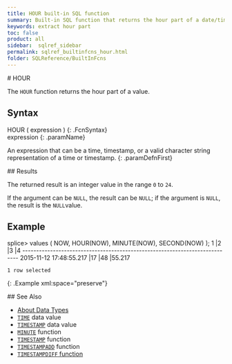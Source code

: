 ```yaml
---
title: HOUR built-in SQL function
summary: Built-in SQL function that returns the hour part of a date/time value.
keywords: extract hour part
toc: false
product: all
sidebar:  sqlref_sidebar
permalink: sqlref_builtinfcns_hour.html
folder: SQLReference/BuiltInFcns
---
```

<section>
<div class="TopicContent" data-swiftype-index="true" markdown="1">
# HOUR

The `HOUR` function returns the hour part of a value.

## Syntax

<div class="fcnWrapperWide" markdown="1">
    HOUR ( expression )
{: .FcnSyntax}

</div>
<div class="paramList" markdown="1">
expression
{: .paramName}

An expression that can be a time, timestamp, or a valid character string representation of a time or timestamp.
{: .paramDefnFirst}

</div>
## Results

The returned result is an integer value in the range `0` to `24`.

If the argument can be `NULL`, the result can be `NULL`; if the argument
is `NULL`, the result is the `NULL`value.

## Example

<div class="preWrapper" markdown="1">
    splice> values ( NOW, HOUR(NOW), MINUTE(NOW), SECOND(NOW) );
    1                            |2          |3          |4
    ----------------------------------------------------------------------------
    2015-11-12 17:48:55.217      |17         |48         |55.217

    1 row selected
{: .Example xml:space="preserve"}

</div>
## See Also

* [About Data Types](sqlref_datatypes_numerictypes.html)
* [`TIME`](sqlref_builtinfcns_time.html) data value
* [`TIMESTAMP`](sqlref_builtinfcns_timestamp.html) data value
* [`MINUTE`](sqlref_builtinfcns_minute.html) function
* [`TIMESTAMP`](sqlref_builtinfcns_timestamp.html) function
* [`TIMESTAMPADD`](sqlref_builtinfcns_timestampadd.html) function
* [`TIMESTAMPDIFF` function](sqlref_builtinfcns_timestampdiff.html)

</div>
</section>
